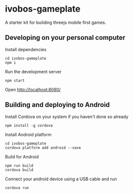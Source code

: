 # ivobos-gameplate
A starter kit for building threejs mobile first games.

## Developing on your personal computer
Install dependencies
```
cd ivobos-gameplate
npm i
```
Run the development server
```
npm start
```
Open [http://localhost:8080/](http://localhost:8080/)
## Building and deploying to Android
Install Cordova on your system if you haven't done so already
```
npm install -g cordova
```
Install Android platform
```
cd ivobos-gameplate
cordova platform add android --save
```
Build for Android
```
npm run build
cordova build
```
Connect your android device using a USB cable and run
```
cordova run
```
